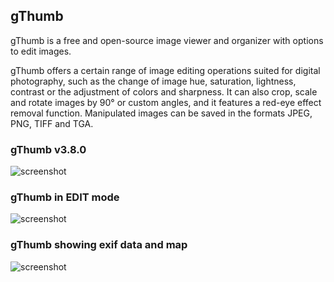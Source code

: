 ## gThumb

gThumb is a free and open-source image viewer and organizer with
options to edit images.

gThumb offers a certain range of image editing operations suited for
digital photography, such as the change of image hue, saturation,
lightness, contrast or the adjustment of colors and sharpness. It can
also crop, scale and rotate images by 90° or custom angles, and it
features a red-eye effect removal function. Manipulated images can be
saved in the formats JPEG, PNG, TIFF and TGA.

### gThumb v3.8.0
![screenshot](https://raw.githubusercontent.com/RocketMan/solaris-ports/master/components/desktop/gthumb/screenshot-gthumb.png "gThumb v3.8.0")

### gThumb in EDIT mode
![screenshot](https://raw.githubusercontent.com/RocketMan/solaris-ports/master/components/desktop/gthumb/screenshot-gthumb-edit.png "gThumb EDIT mode")

### gThumb showing exif data and map
![screenshot](https://raw.githubusercontent.com/RocketMan/solaris-ports/master/components/desktop/gthumb/screenshot-gthumb-map.png "gThumb exif data")
